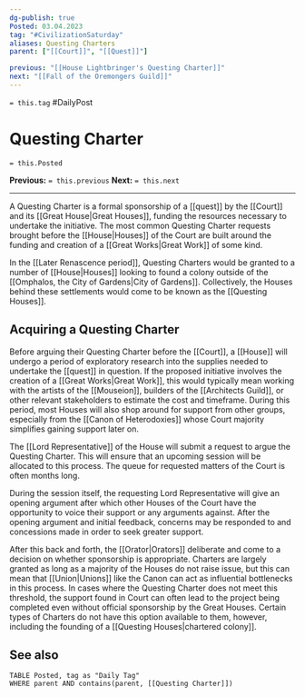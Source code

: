 ```yaml
---
dg-publish: true
Posted: 03.04.2023
tag: "#CivilizationSaturday"
aliases: Questing Charters
parent: ["[[Court]]", "[[Quest]]"]

previous: "[[House Lightbringer's Questing Charter]]"
next: "[[Fall of the Oremongers Guild]]"
---
```

`= this.tag` #DailyPost 
# Questing Charter
`= this.Posted`

**Previous:** `= this.previous`
**Next:** `= this.next`

---

A Questing Charter is a formal sponsorship of a [[quest]] by the [[Court]] and its [[Great House|Great Houses]], funding the resources necessary to undertake the initiative. The most common Questing Charter requests brought before the [[House|Houses]] of the Court are built around the funding and creation of a [[Great Works|Great Work]] of some kind.

In the [[Later Renascence period]], Questing Charters would be granted to a number of [[House|Houses]] looking to found a colony outside of the [[Omphalos, the City of Gardens|City of Gardens]]. Collectively, the Houses behind these settlements would come to be known as the [[Questing Houses]].

## Acquiring a Questing Charter

Before arguing their Questing Charter before the [[Court]], a [[House]] will undergo a period of exploratory research into the supplies needed to undertake the [[quest]] in question. If the proposed initiative involves the creation of a [[Great Works|Great Work]], this would typically mean working with the artists of the [[Mouseion]], builders of the [[Architects Guild]], or other relevant stakeholders to estimate the cost and timeframe. During this period, most Houses will also shop around for support from other groups, especially from the [[Canon of Heterodoxies]] whose Court majority simplifies gaining support later on.

The [[Lord Representative]] of the House will submit a request to argue the Questing Charter. This will ensure that an upcoming session will be allocated to this process. The queue for requested matters of the Court is often months long.

During the session itself, the requesting Lord Representative will give an opening argument after which other Houses of the Court have the opportunity to voice their support or any arguments against. After the opening argument and initial feedback, concerns may be responded to and concessions made in order to seek greater support.

After this back and forth, the [[Orator|Orators]] deliberate and come to a decision on whether sponsorship is appropriate. Charters are largely granted as long as a majority of the Houses do not raise issue, but this can mean that [[Union|Unions]] like the Canon can act as influential bottlenecks in this process. In cases where the Questing Charter does not meet this threshold, the support found in Court can often lead to the project being completed even without official sponsorship by the Great Houses. Certain types of Charters do not have this option available to them, however, including the founding of a [[Questing Houses|chartered colony]].

## See also
```dataview
TABLE Posted, tag as "Daily Tag"
WHERE parent AND contains(parent, [[Questing Charter]])
```
